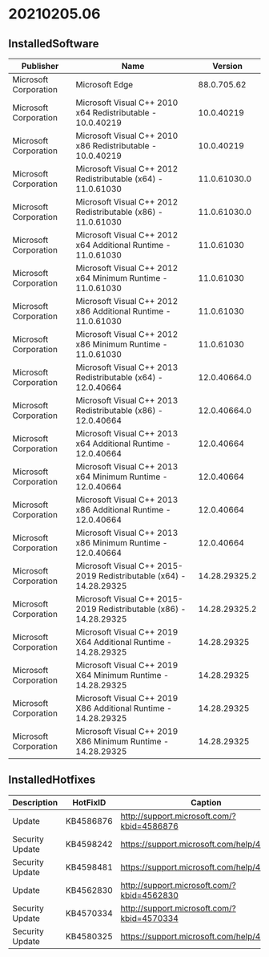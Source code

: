 ﻿# 20210205.06
## InstalledSoftware
| Publisher             | Name                                                               | Version       |
| --------------------- | ------------------------------------------------------------------ | ------------- |
| Microsoft Corporation | Microsoft Edge                                                     | 88.0.705.62   |
| Microsoft Corporation | Microsoft Visual C++ 2010  x64 Redistributable - 10.0.40219        | 10.0.40219    |
| Microsoft Corporation | Microsoft Visual C++ 2010  x86 Redistributable - 10.0.40219        | 10.0.40219    |
| Microsoft Corporation | Microsoft Visual C++ 2012 Redistributable (x64) - 11.0.61030       | 11.0.61030.0  |
| Microsoft Corporation | Microsoft Visual C++ 2012 Redistributable (x86) - 11.0.61030       | 11.0.61030.0  |
| Microsoft Corporation | Microsoft Visual C++ 2012 x64 Additional Runtime - 11.0.61030      | 11.0.61030    |
| Microsoft Corporation | Microsoft Visual C++ 2012 x64 Minimum Runtime - 11.0.61030         | 11.0.61030    |
| Microsoft Corporation | Microsoft Visual C++ 2012 x86 Additional Runtime - 11.0.61030      | 11.0.61030    |
| Microsoft Corporation | Microsoft Visual C++ 2012 x86 Minimum Runtime - 11.0.61030         | 11.0.61030    |
| Microsoft Corporation | Microsoft Visual C++ 2013 Redistributable (x64) - 12.0.40664       | 12.0.40664.0  |
| Microsoft Corporation | Microsoft Visual C++ 2013 Redistributable (x86) - 12.0.40664       | 12.0.40664.0  |
| Microsoft Corporation | Microsoft Visual C++ 2013 x64 Additional Runtime - 12.0.40664      | 12.0.40664    |
| Microsoft Corporation | Microsoft Visual C++ 2013 x64 Minimum Runtime - 12.0.40664         | 12.0.40664    |
| Microsoft Corporation | Microsoft Visual C++ 2013 x86 Additional Runtime - 12.0.40664      | 12.0.40664    |
| Microsoft Corporation | Microsoft Visual C++ 2013 x86 Minimum Runtime - 12.0.40664         | 12.0.40664    |
| Microsoft Corporation | Microsoft Visual C++ 2015-2019 Redistributable (x64) - 14.28.29325 | 14.28.29325.2 |
| Microsoft Corporation | Microsoft Visual C++ 2015-2019 Redistributable (x86) - 14.28.29325 | 14.28.29325.2 |
| Microsoft Corporation | Microsoft Visual C++ 2019 X64 Additional Runtime - 14.28.29325     | 14.28.29325   |
| Microsoft Corporation | Microsoft Visual C++ 2019 X64 Minimum Runtime - 14.28.29325        | 14.28.29325   |
| Microsoft Corporation | Microsoft Visual C++ 2019 X86 Additional Runtime - 14.28.29325     | 14.28.29325   |
| Microsoft Corporation | Microsoft Visual C++ 2019 X86 Minimum Runtime - 14.28.29325        | 14.28.29325   |
## InstalledHotfixes
| Description     | HotFixID  | Caption                                    |
| --------------- | --------- | ------------------------------------------ |
| Update          | KB4586876 | http://support.microsoft.com/?kbid=4586876 |
| Security Update | KB4598242 | https://support.microsoft.com/help/4598242 |
| Security Update | KB4598481 | https://support.microsoft.com/help/4598481 |
| Update          | KB4562830 | http://support.microsoft.com/?kbid=4562830 |
| Security Update | KB4570334 | http://support.microsoft.com/?kbid=4570334 |
| Security Update | KB4580325 | https://support.microsoft.com/help/4580325 |

